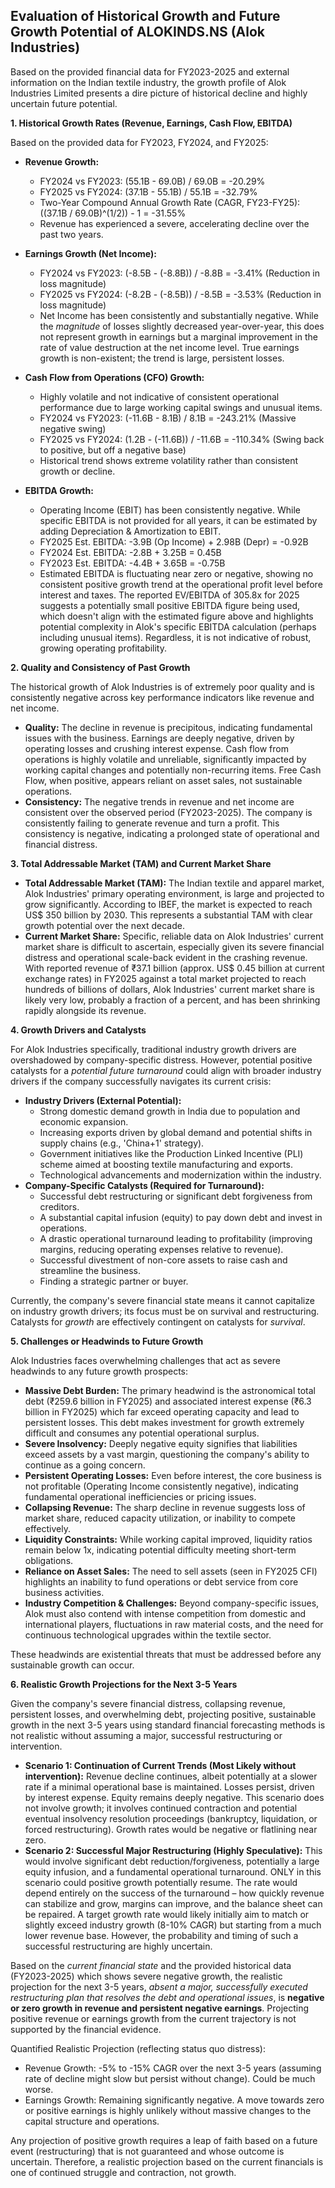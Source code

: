 ## Evaluation of Historical Growth and Future Growth Potential of ALOKINDS.NS (Alok Industries)

Based on the provided financial data for FY2023-2025 and external information on the Indian textile industry, the growth profile of Alok Industries Limited presents a dire picture of historical decline and highly uncertain future potential.

**1. Historical Growth Rates (Revenue, Earnings, Cash Flow, EBITDA)**

Based on the provided data for FY2023, FY2024, and FY2025:

*   **Revenue Growth:**
    *   FY2024 vs FY2023: (55.1B - 69.0B) / 69.0B = -20.29%
    *   FY2025 vs FY2024: (37.1B - 55.1B) / 55.1B = -32.79%
    *   Two-Year Compound Annual Growth Rate (CAGR, FY23-FY25): ((37.1B / 69.0B)^(1/2)) - 1 = -31.55%
    *   Revenue has experienced a severe, accelerating decline over the past two years.

*   **Earnings Growth (Net Income):**
    *   FY2024 vs FY2023: (-8.5B - (-8.8B)) / -8.8B = -3.41% (Reduction in loss magnitude)
    *   FY2025 vs FY2024: (-8.2B - (-8.5B)) / -8.5B = -3.53% (Reduction in loss magnitude)
    *   Net Income has been consistently and substantially negative. While the *magnitude* of losses slightly decreased year-over-year, this does not represent growth in earnings but a marginal improvement in the rate of value destruction at the net income level. True earnings growth is non-existent; the trend is large, persistent losses.

*   **Cash Flow from Operations (CFO) Growth:**
    *   Highly volatile and not indicative of consistent operational performance due to large working capital swings and unusual items.
    *   FY2024 vs FY2023: (-11.6B - 8.1B) / 8.1B = -243.21% (Massive negative swing)
    *   FY2025 vs FY2024: (1.2B - (-11.6B)) / -11.6B = -110.34% (Swing back to positive, but off a negative base)
    *   Historical trend shows extreme volatility rather than consistent growth or decline.

*   **EBITDA Growth:**
    *   Operating Income (EBIT) has been consistently negative. While specific EBITDA is not provided for all years, it can be estimated by adding Depreciation & Amortization to EBIT.
    *   FY2025 Est. EBITDA: -3.9B (Op Income) + 2.98B (Depr) = -0.92B
    *   FY2024 Est. EBITDA: -2.8B + 3.25B = 0.45B
    *   FY2023 Est. EBITDA: -4.4B + 3.65B = -0.75B
    *   Estimated EBITDA is fluctuating near zero or negative, showing no consistent positive growth trend at the operational profit level before interest and taxes. The reported EV/EBITDA of 305.8x for 2025 suggests a potentially small positive EBITDA figure being used, which doesn't align with the estimated figure above and highlights potential complexity in Alok's specific EBITDA calculation (perhaps including unusual items). Regardless, it is not indicative of robust, growing operating profitability.

**2. Quality and Consistency of Past Growth**

The historical growth of Alok Industries is of extremely poor quality and is consistently negative across key performance indicators like revenue and net income.
*   **Quality:** The decline in revenue is precipitous, indicating fundamental issues with the business. Earnings are deeply negative, driven by operating losses and crushing interest expense. Cash flow from operations is highly volatile and unreliable, significantly impacted by working capital changes and potentially non-recurring items. Free Cash Flow, when positive, appears reliant on asset sales, not sustainable operations.
*   **Consistency:** The negative trends in revenue and net income are consistent over the observed period (FY2023-2025). The company is consistently failing to generate revenue and turn a profit. This consistency is negative, indicating a prolonged state of operational and financial distress.

**3. Total Addressable Market (TAM) and Current Market Share**

*   **Total Addressable Market (TAM):** The Indian textile and apparel market, Alok Industries' primary operating environment, is large and projected to grow significantly. According to IBEF, the market is expected to reach US$ 350 billion by 2030. This represents a substantial TAM with clear growth potential over the next decade.
*   **Current Market Share:** Specific, reliable data on Alok Industries' current market share is difficult to ascertain, especially given its severe financial distress and operational scale-back evident in the crashing revenue. With reported revenue of ₹37.1 billion (approx. US$ 0.45 billion at current exchange rates) in FY2025 against a total market projected to reach hundreds of billions of dollars, Alok Industries' current market share is likely very low, probably a fraction of a percent, and has been shrinking rapidly alongside its revenue.

**4. Growth Drivers and Catalysts**

For Alok Industries specifically, traditional industry growth drivers are overshadowed by company-specific distress. However, potential positive catalysts for a *potential future turnaround* could align with broader industry drivers if the company successfully navigates its current crisis:

*   **Industry Drivers (External Potential):**
    *   Strong domestic demand growth in India due to population and economic expansion.
    *   Increasing exports driven by global demand and potential shifts in supply chains (e.g., 'China+1' strategy).
    *   Government initiatives like the Production Linked Incentive (PLI) scheme aimed at boosting textile manufacturing and exports.
    *   Technological advancements and modernization within the industry.
*   **Company-Specific Catalysts (Required for Turnaround):**
    *   Successful debt restructuring or significant debt forgiveness from creditors.
    *   A substantial capital infusion (equity) to pay down debt and invest in operations.
    *   A drastic operational turnaround leading to profitability (improving margins, reducing operating expenses relative to revenue).
    *   Successful divestment of non-core assets to raise cash and streamline the business.
    *   Finding a strategic partner or buyer.

Currently, the company's severe financial state means it cannot capitalize on industry growth drivers; its focus must be on survival and restructuring. Catalysts for *growth* are effectively contingent on catalysts for *survival*.

**5. Challenges or Headwinds to Future Growth**

Alok Industries faces overwhelming challenges that act as severe headwinds to any future growth prospects:

*   **Massive Debt Burden:** The primary headwind is the astronomical total debt (₹259.6 billion in FY2025) and associated interest expense (₹6.3 billion in FY2025) which far exceed operating capacity and lead to persistent losses. This debt makes investment for growth extremely difficult and consumes any potential operational surplus.
*   **Severe Insolvency:** Deeply negative equity signifies that liabilities exceed assets by a vast margin, questioning the company's ability to continue as a going concern.
*   **Persistent Operating Losses:** Even before interest, the core business is not profitable (Operating Income consistently negative), indicating fundamental operational inefficiencies or pricing issues.
*   **Collapsing Revenue:** The sharp decline in revenue suggests loss of market share, reduced capacity utilization, or inability to compete effectively.
*   **Liquidity Constraints:** While working capital improved, liquidity ratios remain below 1x, indicating potential difficulty meeting short-term obligations.
*   **Reliance on Asset Sales:** The need to sell assets (seen in FY2025 CFI) highlights an inability to fund operations or debt service from core business activities.
*   **Industry Competition & Challenges:** Beyond company-specific issues, Alok must also contend with intense competition from domestic and international players, fluctuations in raw material costs, and the need for continuous technological upgrades within the textile sector.

These headwinds are existential threats that must be addressed before any sustainable growth can occur.

**6. Realistic Growth Projections for the Next 3-5 Years**

Given the company's severe financial distress, collapsing revenue, persistent losses, and overwhelming debt, projecting positive, sustainable growth in the next 3-5 years using standard financial forecasting methods is not realistic without assuming a major, successful restructuring or intervention.

*   **Scenario 1: Continuation of Current Trends (Most Likely without intervention):** Revenue decline continues, albeit potentially at a slower rate if a minimal operational base is maintained. Losses persist, driven by interest expense. Equity remains deeply negative. This scenario does not involve growth; it involves continued contraction and potential eventual insolvency resolution proceedings (bankruptcy, liquidation, or forced restructuring). Growth rates would be negative or flatlining near zero.
*   **Scenario 2: Successful Major Restructuring (Highly Speculative):** This would involve significant debt reduction/forgiveness, potentially a large equity infusion, and a fundamental operational turnaround. ONLY in this scenario could positive growth potentially resume. The rate would depend entirely on the success of the turnaround – how quickly revenue can stabilize and grow, margins can improve, and the balance sheet can be repaired. A target growth rate would likely initially aim to match or slightly exceed industry growth (8-10% CAGR) but starting from a much lower revenue base. However, the probability and timing of such a successful restructuring are highly uncertain.

Based on the *current financial state* and the provided historical data (FY2023-2025) which shows severe negative growth, the realistic projection for the next 3-5 years, *absent a major, successfully executed restructuring plan that resolves the debt and operational issues*, is **negative or zero growth in revenue and persistent negative earnings**. Projecting positive revenue or earnings growth from the current trajectory is not supported by the financial evidence.

Quantified Realistic Projection (reflecting status quo distress):
*   Revenue Growth: -5% to -15% CAGR over the next 3-5 years (assuming rate of decline might slow but persist without change). Could be much worse.
*   Earnings Growth: Remaining significantly negative. A move towards zero or positive earnings is highly unlikely without massive changes to the capital structure and operations.

Any projection of positive growth requires a leap of faith based on a future event (restructuring) that is not guaranteed and whose outcome is uncertain. Therefore, a realistic projection based on the current financials is one of continued struggle and contraction, not growth.